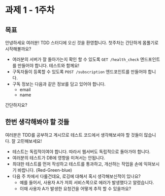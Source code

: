 # 과제 1 - 1주차

## 목표

안녕하세요 여러분! TDD 스터디에 오신 것을 환영합니다. 첫주차는 간단하게 몸풀기로 시작해볼까요?

- 여러분의 서버가 잘 돌아가는지 확인 할 수 있도록 `GET /health_check` 엔드포인트를 만들어야 합니다. 테스트와 함께요!
- 구독자들이 등록할 수 있도록 `POST /subscription` 엔드포인트를 만들어야 합니다.
- 구독 정보는 다음과 같은 정보를 담고 있어야 합니다.
  - email
  - name

간단하지요?

## 한번 생각해봐야 할 것들

여러분은 TDD를 공부하고 계시므로 테스트 코드에서 생각해보셔야 할 것들이 많습니다. 잘 고민해보세요!

- 테스트는 독립적이여야 합니다. 따라서 웹서버도 독립적으로 돌아가야 합니다.
- 여러분의 테스트가 DB에 영향을 미쳐서는 안됩니다.
- 최대한 테스트를 먼저 작성하고 테스트를 통과하고, 개선하는 작업을 손에 익혀보시기 바랍니다. (Red-Green-blue)
- 다음 주 차에서 다룰건데요, 로깅에 대해서 혹시 생각해보신적이 있나요?
  - 예를 들어서, 사용자 A가 저희 서비스쪽으로 에러가 발생했다고 알렸습니다.
  - 이때 사용자 A가 발생한 요청건을 어떻게 추적 할 수 있을까요?
